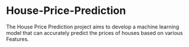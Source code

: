 # House-Price-Prediction
The House Price Prediction project aims to develop a machine learning model that can accurately predict the prices of houses based on various Features.
